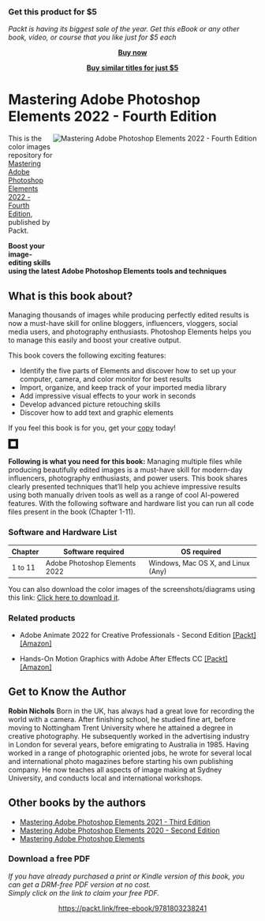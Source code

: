 
### Get this product for $5

<i>Packt is having its biggest sale of the year. Get this eBook or any other book, video, or course that you like just for $5 each</i>


<b><p align='center'>[Buy now](https://packt.link/9781803238241)</p></b>


<b><p align='center'>[Buy similar titles for just $5](https://subscription.packtpub.com/search)</p></b>


# Mastering Adobe Photoshop Elements 2022 - Fourth Edition

<a href="https://www.packtpub.com/product/mastering-adobe-photoshop-elements-2022-fourth-edition/9781803238241"><img src="https://static.packt-cdn.com/products/9781803238241/cover/smaller" alt="Mastering Adobe Photoshop Elements 2022 - Fourth Edition" height="256px" align="right"></a>

This is the color images repository for [Mastering Adobe Photoshop Elements 2022 - Fourth Edition](https://www.packtpub.com/product/mastering-adobe-photoshop-elements-2022-fourth-edition/9781803238241), published by Packt.

**Boost your image-editing skills using the latest Adobe Photoshop Elements tools and techniques**

## What is this book about?
Managing thousands of images while producing perfectly edited results is now a must-have skill for online bloggers, influencers, vloggers, social media users, and photography enthusiasts. Photoshop Elements helps you to manage this easily and boost your creative output.

This book covers the following exciting features: 
* Identify the five parts of Elements and discover how to set up your computer, camera, and color monitor for best results
* Import, organize, and keep track of your imported media library
* Add impressive visual effects to your work in seconds
* Develop advanced picture retouching skills
* Discover how to add text and graphic elements

If you feel this book is for you, get your [copy](https://www.amazon.com/dp/1803238240) today!

<a href="https://www.packtpub.com/?utm_source=github&utm_medium=banner&utm_campaign=GitHubBanner"><img src="https://raw.githubusercontent.com/PacktPublishing/GitHub/master/GitHub.png" alt="https://www.packtpub.com/" border="5" /></a>

**Following is what you need for this book:**
Managing multiple files while producing beautifully edited images is a must-have skill for modern-day influencers, photography enthusiasts, and power users. This book shares clearly presented techniques that’ll help you achieve impressive results using both manually driven tools as well as a range of cool AI-powered features.
With the following software and hardware list you can run all code files present in the book (Chapter 1-11).

### Software and Hardware List

| Chapter  | Software required                   | OS required                        |
| -------- | ------------------------------------| -----------------------------------|
| 1 to 11      | Adobe Photoshop Elements 2022                     | Windows, Mac OS X, and Linux (Any) |

You can also download the color images of the screenshots/diagrams using this link: [Click here to download it](https://static.packt-cdn.com/downloads/9781803238241_ColorImages.zip).

### Related products <Other books you may enjoy>
* Adobe Animate 2022 for Creative Professionals - Second Edition [[Packt]](https://www.packtpub.com/product/adobe-animate-2022-for-creative-professionals-second-edition/9781803232799) [[Amazon]](https://www.amazon.com/dp/180323279X)

* Hands-On Motion Graphics with Adobe After Effects CC [[Packt]](https://www.packtpub.com/product/hands-on-motion-graphics-with-adobe-after-effects-cc/9781789345155) [[Amazon]](https://www.amazon.com/dp/1788293770)

## Get to Know the Author
**Robin Nichols**
Born in the UK, has always had a great love for recording the world with a camera. After finishing school, he studied fine art, before moving to Nottingham Trent University where he attained a degree in creative photography. He subsequently worked in the advertising industry in London for several years, before emigrating to Australia in 1985. Having worked in a range of photographic oriented jobs, he wrote for several local and international photo magazines before starting his own publishing company. He now teaches all aspects of image making at Sydney University, and conducts local and international workshops.

## Other books by the authors
* [Mastering Adobe Photoshop Elements 2021 - Third Edition](https://www.packtpub.com/product/mastering-adobe-photoshop-elements-2021-third-edition/9781800566996)
* [Mastering Adobe Photoshop Elements 2020 - Second Edition](https://www.packtpub.com/product/mastering-adobe-photoshop-elements-2020-second-edition/9781800204201)
* [Mastering Adobe Photoshop Elements](https://www.packtpub.com/product/mastering-adobe-photoshop-elements/9781789808155)
### Download a free PDF

 <i>If you have already purchased a print or Kindle version of this book, you can get a DRM-free PDF version at no cost.<br>Simply click on the link to claim your free PDF.</i>
<p align="center"> <a href="https://packt.link/free-ebook/9781803238241">https://packt.link/free-ebook/9781803238241 </a> </p>